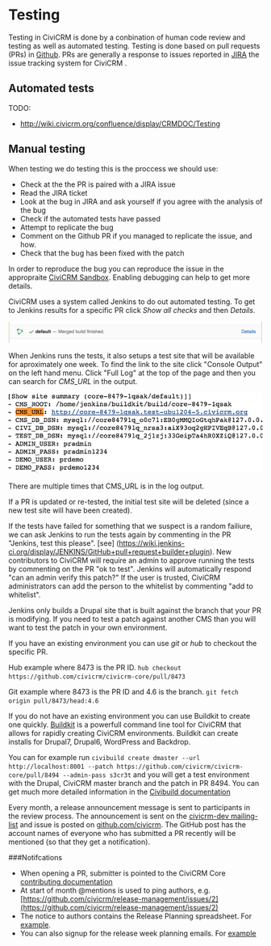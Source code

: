 Testing
=======
Testing in CiviCRM is done by a conbination of human code review and testing as well as automated testing.  Testing is done based on pull requests (PRs) in [Github](https://github.com/civicrm/civicrm-core/pulls). PRs are generally a response to issues reported in [JIRA](https://issues.civicrm.org/) the issue tracking system for CiviCRM . 

Automated tests
---------------

TODO:

 * http://wiki.civicrm.org/confluence/display/CRMDOC/Testing

Manual testing
---------------
When testing we do testing this is the proccess we should use:

* Check at the the PR is paired with a JIRA issue
* Read the JIRA ticket
* Look at the bug in JIRA and ask yourself if you agree with the analysis of the bug
* Check if the automated tests have passed
* Attempt to replicate the bug
* Comment on the Github PR if you managed to replicate the issue, and how.
* Check that the bug has been fixed with the patch 

In order to reproduce the bug you can reproduce the issue in the appropraite [CiviCRM Sandbox](https://civicrm.org/sandboxes). Enabling debugging can help to get more details.

CiviCRM uses a system called Jenkins to do out automated testing. To get to Jenkins results for a specific PR click *Show all checks* and then *Details*. 

![Jenkins Show Results](img/Jenkis_Show_Results.png)

When Jenkins runs the tests, it also setups a test site that will be available for aproximately one week. To find the link to the site click "Console Output" on the left hand menu. Click "Full Log" at the top of the page and then you can search for *CMS_URL* in the output. 

![CMS_URL Example](img/CMS_URL.png) 

There are multiple times that CMS_URL is in the log output.  

If a PR is updated or re-tested, the initial test site will be deleted (since a new test site will have been created). 

If the tests have failed for something that we suspect is a random failiure, we can ask Jenkins to run the tests again by commenting in the PR "Jenkins, test this please". [see] (https://wiki.jenkins-ci.org/display/JENKINS/GitHub+pull+request+builder+plugin). New contributors to CiviCRM will require an admin to approve running the tests by commenting on the PR "ok to test". Jenkins will automatically respond "can an admin verify this patch?" If the user is trusted, CiviCRM administrators can add the person to the whitelist by commenting "add to whitelist".

Jenkins only builds a Drupal site that is built against the branch that your PR is modifying.  If you need to test a patch against another CMS than you will want to test the patch in your own environment.

If you have an existing environment you can use *git* or *hub* to checkout the specific PR.  

Hub example where 8473 is the PR ID.
`hub checkout https://github.com/civicrm/civicrm-core/pull/8473` 

Git example where 8473 is the PR ID and 4.6 is the branch. 
`git fetch origin pull/8473/head:4.6`

If you do not have an existing environment you can use Buildkit to create one quickly. [Buildkit](https://github.com/civicrm/civicrm-buildkit) is a powerfull command line tool for CiviCRM that allows for rapidly creating CiviCRM environments. Buildkit can create installs for Drupal7, Drupal6, WordPress and Backdrop. 

You can for example run `civibuild create dmaster --url http://localhost:8001 --patch https://github.com/civicrm/civicrm-core/pull/8494 --admin-pass s3cr3t` and you will get a test environment with the Drupal, CiviCRM master branch and the patch in PR 8494.  You can get much more detailed information in the [Civibuild documentation](https://github.com/civicrm/civicrm-buildkit/blob/master/doc/civibuild.md)

Every month, a release announcement message is sent to participants in the review process. The announcement is sent on the [civicrm-dev mailing-list](http://lists.civicrm.org/lists/info/civicrm-dev) and issue is posted on [github.com/civicrm](http://github.com/civicrm). The GitHub post has the account names of everyone who has submitted a PR recently will be mentioned (so that they get a notification).

###Notifcations
* When opening a PR, submitter is pointed to the CiviCRM Core [contributing documentation](https://github.com/civicrm/civicrm-core/blob/master/.github/CONTRIBUTING.md)
* At start of month @mentions is used to ping authors, e.g. [https://github.com/civicrm/release-management/issues/2](https://github.com/civicrm/release-management/issues/2)
* The notice to authors contains the Release Planning spreadsheet.  For [example](https://docs.google.com/spreadsheets/d/10EyNqm3-CbAwUjYzckrwSE7VjpZCfatzh-bES59XqA8/edit?usp=sharing). 
* You can also signup for the release week planning emails. For [example](https://gist.github.com/totten/0d05ca4bbe0e1727ee5895f6e588d068)






